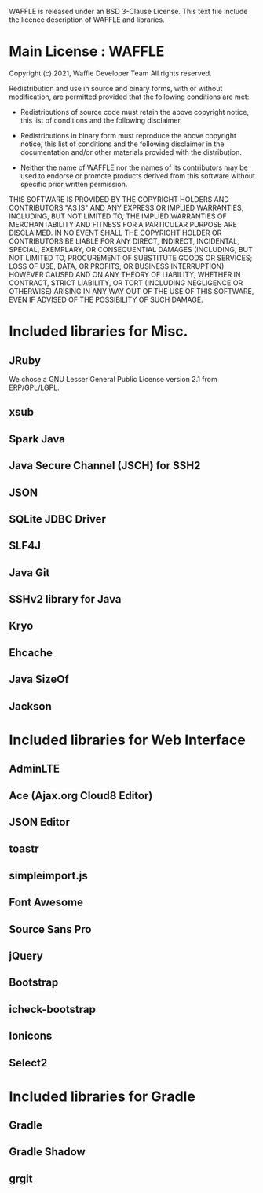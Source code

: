 WAFFLE is released under an BSD 3-Clause License.
This text file include the licence description of WAFFLE and libraries.

# Main License : WAFFLE
Copyright (c) 2021, Waffle Developer Team
All rights reserved.

Redistribution and use in source and binary forms, with or without
modification, are permitted provided that the following conditions are met:

* Redistributions of source code must retain the above copyright notice, this
  list of conditions and the following disclaimer.

* Redistributions in binary form must reproduce the above copyright notice,
  this list of conditions and the following disclaimer in the documentation
  and/or other materials provided with the distribution.

* Neither the name of WAFFLE nor the names of its
  contributors may be used to endorse or promote products derived from
  this software without specific prior written permission.

THIS SOFTWARE IS PROVIDED BY THE COPYRIGHT HOLDERS AND CONTRIBUTORS "AS IS"
AND ANY EXPRESS OR IMPLIED WARRANTIES, INCLUDING, BUT NOT LIMITED TO, THE
IMPLIED WARRANTIES OF MERCHANTABILITY AND FITNESS FOR A PARTICULAR PURPOSE ARE
DISCLAIMED. IN NO EVENT SHALL THE COPYRIGHT HOLDER OR CONTRIBUTORS BE LIABLE
FOR ANY DIRECT, INDIRECT, INCIDENTAL, SPECIAL, EXEMPLARY, OR CONSEQUENTIAL
DAMAGES (INCLUDING, BUT NOT LIMITED TO, PROCUREMENT OF SUBSTITUTE GOODS OR
SERVICES; LOSS OF USE, DATA, OR PROFITS; OR BUSINESS INTERRUPTION) HOWEVER
CAUSED AND ON ANY THEORY OF LIABILITY, WHETHER IN CONTRACT, STRICT LIABILITY,
OR TORT (INCLUDING NEGLIGENCE OR OTHERWISE) ARISING IN ANY WAY OUT OF THE USE
OF THIS SOFTWARE, EVEN IF ADVISED OF THE POSSIBILITY OF SUCH DAMAGE.

# Included libraries for Misc.
## JRuby
We chose a GNU Lesser General Public License version 2.1 from ERP/GPL/LGPL.
## xsub
## Spark Java
## Java Secure Channel (JSCH) for SSH2
## JSON
## SQLite JDBC Driver
## SLF4J
## Java Git
## SSHv2 library for Java
## Kryo
## Ehcache
## Java SizeOf
## Jackson

# Included libraries for Web Interface
## AdminLTE
## Ace (Ajax.org Cloud8 Editor)
## JSON Editor
## toastr
## simpleimport.js
## Font Awesome
## Source Sans Pro
## jQuery
## Bootstrap
## icheck-bootstrap
## Ionicons
## Select2

# Included libraries for Gradle
## Gradle
## Gradle Shadow
## grgit
